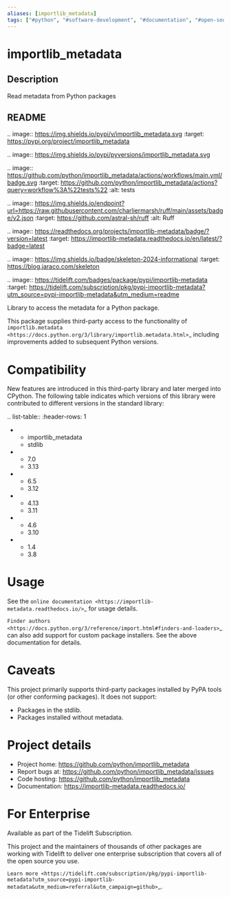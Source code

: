 ```yaml
---
aliases: [importlib_metadata]
tags: ["#python", "#software-development", "#documentation", "#open-source", "#readme", "|", "#metadata-access", "#package-management", "#pypi"]
---
```


# importlib_metadata

## Description

Read metadata from Python packages

## README

.. image:: https://img.shields.io/pypi/v/importlib_metadata.svg
   :target: https://pypi.org/project/importlib_metadata

.. image:: https://img.shields.io/pypi/pyversions/importlib_metadata.svg

.. image:: https://github.com/python/importlib_metadata/actions/workflows/main.yml/badge.svg
   :target: https://github.com/python/importlib_metadata/actions?query=workflow%3A%22tests%22
   :alt: tests

.. image:: https://img.shields.io/endpoint?url=https://raw.githubusercontent.com/charliermarsh/ruff/main/assets/badge/v2.json
    :target: https://github.com/astral-sh/ruff
    :alt: Ruff

.. image:: https://readthedocs.org/projects/importlib-metadata/badge/?version=latest
   :target: https://importlib-metadata.readthedocs.io/en/latest/?badge=latest

.. image:: https://img.shields.io/badge/skeleton-2024-informational
   :target: https://blog.jaraco.com/skeleton

.. image:: https://tidelift.com/badges/package/pypi/importlib-metadata
   :target: https://tidelift.com/subscription/pkg/pypi-importlib-metadata?utm_source=pypi-importlib-metadata&utm_medium=readme

Library to access the metadata for a Python package.

This package supplies third-party access to the functionality of
`importlib.metadata <https://docs.python.org/3/library/importlib.metadata.html>`_
including improvements added to subsequent Python versions.


Compatibility
=============

New features are introduced in this third-party library and later merged
into CPython. The following table indicates which versions of this library
were contributed to different versions in the standard library:

.. list-table::
   :header-rows: 1

   * - importlib_metadata
     - stdlib
   * - 7.0
     - 3.13
   * - 6.5
     - 3.12
   * - 4.13
     - 3.11
   * - 4.6
     - 3.10
   * - 1.4
     - 3.8


Usage
=====

See the `online documentation <https://importlib-metadata.readthedocs.io/>`_
for usage details.

`Finder authors
<https://docs.python.org/3/reference/import.html#finders-and-loaders>`_ can
also add support for custom package installers. See the above documentation
for details.


Caveats
=======

This project primarily supports third-party packages installed by PyPA
tools (or other conforming packages). It does not support:

- Packages in the stdlib.
- Packages installed without metadata.

Project details
===============

 * Project home: https://github.com/python/importlib_metadata
 * Report bugs at: https://github.com/python/importlib_metadata/issues
 * Code hosting: https://github.com/python/importlib_metadata
 * Documentation: https://importlib-metadata.readthedocs.io/

For Enterprise
==============

Available as part of the Tidelift Subscription.

This project and the maintainers of thousands of other packages are working with Tidelift to deliver one enterprise subscription that covers all of the open source you use.

`Learn more <https://tidelift.com/subscription/pkg/pypi-importlib-metadata?utm_source=pypi-importlib-metadata&utm_medium=referral&utm_campaign=github>`_.
